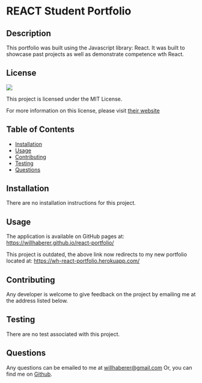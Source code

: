 # REACT Student Portfolio

## Description

This portfolio was built using the Javascript library: React. It was built to showcase past projects as well as demonstrate competence wth React.

## License

<img src="https://img.shields.io/badge/license-MIT-red">
  
This project is licensed under the MIT License.
  
For more information on this license, please visit [their website](https://www.mit.edu/~amini/LICENSE.md)
  
  
## Table of Contents
  
- [Installation](#installation)
- [Usage](#usage)
- [Contributing](#contributing)
- [Testing](#testing)
- [Questions](#questions)
  
## Installation
  
There are no installation instructions for this project.
  
## Usage
  
The application is available on GitHub pages at: https://willhaberer.github.io/react-portfolio/

This project is outdated, the above link now redirects to my new portfolio located at: https://wh-react-portfolio.herokuapp.com/

## Contributing

Any developer is welcome to give feedback on the project by emailing me at the address listed below.

## Testing

There are no test associated with this project.

## Questions

Any questions can be emailed to me at willhaberer@gmail.com
Or, you can find me on [Github](https://www.github.com/willhaberer).
